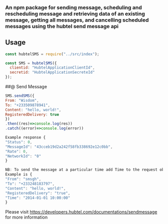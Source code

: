 ### An npm package for sending message, scheduling and rescheduling message and retrieving data of an existing message, getting all messages, and cancelling scheduled messages using the hubtel send message api

## Usage

```javascript
const hubtelSMS = require("../src/index");
```

```javascript
const SMS = hubtelSMS({
  clientid: "HubtelApplicationClientId",
  secretid: "HubtelApplicationSecreteId"
});
```

##@ Send Message

```javascript
SMS.sendSMS({
From: "Wisdom",
To: "+233509878941",
Content: "hello, world!",
RegisteredDelivery: true
})
.then((res)=>console.log(res))
.catch((error)=>console.log(error))

Example response {
"Status": 0,
"MessageId": "43cceb19d2a242f58fb338692e12c0bb",
"Rate": 0,
"NetworkId": "0"
}

NB: To send the message at a particular time add Time to the request object
Example is {
"From": "smsgh",
"To": "+233248183797",
"Content": "hello, world!",
"RegisteredDelivery": "true",
"Time": "2014-01-01 10:00:00"
}
```

Please visit https://developers.hubtel.com/documentations/sendmessage for more information
